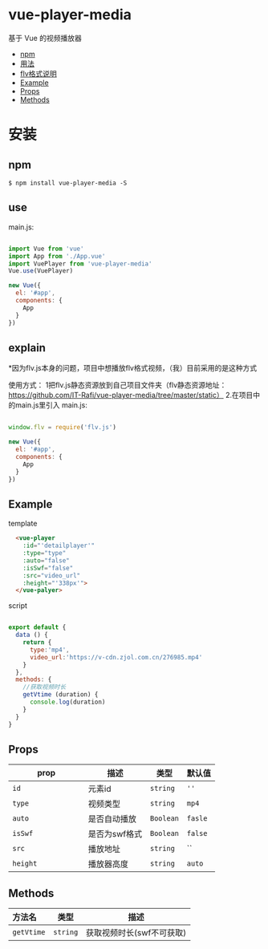# vue-player-media

基于 Vue 的视频播放器
- [npm](#npm)
- [用法](#use)
- [flv格式说明](#explain)
- [Example](#example)
- [Props](#props)
- [Methods](#methods)


# 安装

## npm

```
$ npm install vue-player-media -S
```

## use

main.js:

```javascript

import Vue from 'vue'
import App from './App.vue'
import VuePlayer from 'vue-player-media'
Vue.use(VuePlayer)

new Vue({
  el: '#app',
  components: {
    App
  }
})
```
## explain
*因为flv.js本身的问题，项目中想播放flv格式视频，（我）目前采用的是这种方式

使用方式：
1把flv.js静态资源放到自己项目文件夹（flv静态资源地址：https://github.com/IT-Rafi/vue-player-media/tree/master/static）
2.在项目中的main.js里引入
main.js:
```javascript

window.flv = require('flv.js')

new Vue({
  el: '#app',
  components: {
    App
  }
})
```
## Example

template
```html
  <vue-player 
    :id="'detailplayer'" 
    :type="type" 
    :auto="false" 
    :isSwf="false" 
    :src="video_url" 
    :height="'338px'">
  </vue-palyer>
```
script
```js

export default {
  data () {
    return {
      type:'mp4',
      video_url:'https://v-cdn.zjol.com.cn/276985.mp4'
    }
  },
  methods: {
    //获取视频时长
    getVtime (duration) {
      console.log(duration)
    }
  }
}

```

## Props

| prop <div style="width: 135px"></div> | 描述 | 类型 | 默认值 |
| --- | --- | --- | --- |
| `id`    | 元素id            | `string`       |   `''`       |
| `type`    | 视频类型            | `string`       |   `mp4`       |
| `auto`    | 是否自动播放            | `Boolean`       |   `fasle`       |
| `isSwf`    | 是否为swf格式            | `Boolean`       |   `false`       |
| `src`    | 播放地址            | `string`       |   ``       |
| `height`    | 播放器高度            | `string`       |   `auto`       |

## Methods
| 方法名 | 类型 | 描述 |
| :--- | --- | --- |
| `getVtime` | `string` | 获取视频时长(swf不可获取)

